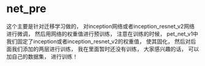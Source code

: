# net_pre
这个主要是针对迁移学习做的， 对inception网络或者inception_resnet_v2网络进行微调， 然后用网络的权重值进行预训练， 注意在训练的时候， pet_net_v1中我们固定了inception或者inception_resnet_v2的权重值， 使其固化， 然后对后面我们添加的两层进行训练， 我在里面暂时还没有训练， 大家感兴趣的话， 可以加自己的数据集， 进行训练！
